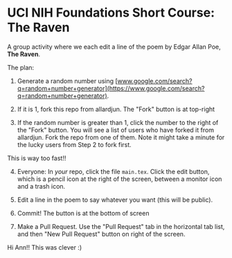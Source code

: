 # UCI NIH Foundations Short Course: The Raven

A group activity where we each edit a line of the poem by Edgar Allan Poe, __The Raven__.

The plan:

1. Generate a random number using [www.google.com/search?q=random+number+generator](https://www.google.com/search?q=random+number+generator).

2. If it is 1, fork this repo from allardjun. The "Fork" button is at top-right

3. If the random number is greater than 1, click the number to the right of the "Fork" button. You will see a list of users who have forked it from allardjun. Fork the repo from one of them. Note it might take a minute for the lucky users from Step 2 to fork first.

This is way too fast!!

4. Everyone: In *your* repo, click the file `main.tex`. Click the edit button, which is a pencil icon at the right of the screen, between a monitor icon and a trash icon.

5. Edit a line in the poem to say whatever you want (this will be public).

6. Commit! The button is at the bottom of screen

7. Make a Pull Request. Use the "Pull Request" tab in the horizontal tab list, and then "New Pull Request" button on right of the screen.

Hi Ann!! This was clever :)
